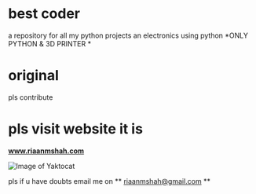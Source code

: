 # best coder #
a repository for all my python projects an electronics using python 
*ONLY PYTHON & 3D PRINTER *
# original #
pls contribute
# pls visit website it is #
**www.riaanmshah.com**

![Image of Yaktocat](http://www.xappsoftware.com/wordpress/wp-content/uploads/2017/12/python-1.jpg)

pls if u have doubts email me on ** riaanmshah@gmail.com **

